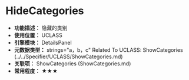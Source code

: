 ﻿# HideCategories

- **功能描述：** 隐藏的类别
- **使用位置：** UCLASS
- **引擎模块：** DetailsPanel
- **元数据类型：** strings="a，b，c"
Related To UCLASS: ShowCategories (../../Specifier/UCLASS/ShowCategories.md)
- **关联项：** ShowCategories (ShowCategories.md)
- **常用程度：** ★★★

